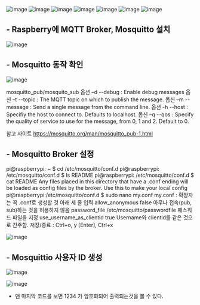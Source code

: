 ![image](https://github.com/user-attachments/assets/61a1c1cc-9d1a-41e8-b7e8-3eedff7d1c5d)
![image](https://github.com/user-attachments/assets/946d6d03-d55a-4735-8822-bf8bd8c2ca7c)
![image](https://github.com/user-attachments/assets/88d409f0-c136-47f6-af48-41b06ef568ef)
![image](https://github.com/user-attachments/assets/3a8dbe21-afac-48d2-b022-296b479195b9)
![image](https://github.com/user-attachments/assets/17817f8d-61c0-4859-9bc9-e8ed92576dc8)
![image](https://github.com/user-attachments/assets/47ec5696-0bf5-4cd7-9364-8f65dc5bd26e)
![image](https://github.com/user-attachments/assets/678bdc0e-7cb8-4f89-8e36-7a55bf81a414)

## - Raspberry에 MQTT Broker, Mosquitto 설치

![image](https://github.com/user-attachments/assets/d5042dc8-863b-489a-8c1a-66328d9d69db)

## - Mosquitto 동작 확인

![image](https://github.com/user-attachments/assets/e7b02f60-d277-4455-875d-14cb55fcabe9)

mosquitto_pub/mosquito_sub
옵션 –d 
--debug : Enable debug messages
옵션 –t
--topic : The MQTT topic on which to publish the message.
옵션 –m
--message : Send a single message from the command line.
옵션 -h
--host : Specifiy the host to connect to. Defaults to localhost.
옵션 –q
--qos : Specify the quality of service to use for the message, from 0, 1 and 2. Default to 0.

참고 사이트
https://mosquitto.org/man/mosquitto_pub-1.html

## - Mosquitto Broker 설정
pi@raspberrypi: ~ $ cd /etc/mosquitto/conf.d
pi@raspberrypi: /etc/mosquitto/conf.d $ ls
   README
pi@raspberrypi: /etc/mosquitto/conf.d $ cat README
   Any files placed in this directory that have a .conf ending will be loaded as config files by the broker. 
   Use this to make your local config
pi@raspberrypi:/etc/mosquitto/conf.d $ sudo nano my.conf
my.conf	: 확장자는 꼭 .conf로 생성할 것
아래 세 줄 입력
allow_anonymous false
아무나 접속(pub, sub)하는 것을 허용하지 않음
password_file /etc/mosquitto/passwordfile
패스워드 파일을 지정
use_username_as_clientid true
Username와 clientid를 같은 것으로 간주함.
저장/종료 	:  Ctrl+o, y [Enter], Ctrl+x

![image](https://github.com/user-attachments/assets/70181a2e-e2e6-4582-ac25-60719ee5328b)

## - Mosquittio 사용자 ID 생성


![image](https://github.com/user-attachments/assets/2e7ba345-b2c5-41d9-9b83-7b9d137cbadd)

![image](https://github.com/user-attachments/assets/32164cb2-f3dc-4409-9eaa-756b2068a135)
* 맨 마지막 코드를 보면 1234 가 암호화되어 출력되는것을 볼 수 있다.




